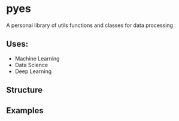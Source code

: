 # pyes
A personal library of utils functions and classes for data processing

## Uses:
- Machine Learning
- Data Science
- Deep Learning

## Structure

Examples
--------
